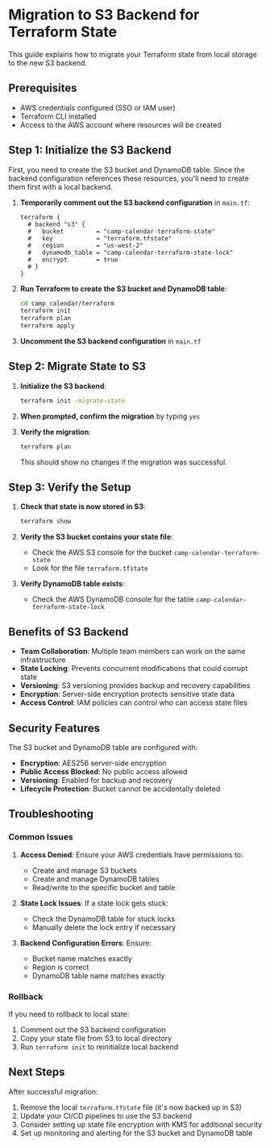 # Migration to S3 Backend for Terraform State

This guide explains how to migrate your Terraform state from local storage to the new S3 backend.

## Prerequisites

- AWS credentials configured (SSO or IAM user)
- Terraform CLI installed
- Access to the AWS account where resources will be created

## Step 1: Initialize the S3 Backend

First, you need to create the S3 bucket and DynamoDB table. Since the backend configuration references these resources, you'll need to create them first with a local backend.

1. **Temporarily comment out the S3 backend configuration** in `main.tf`:
   ```hcl
   terraform {
     # backend "s3" {
     #   bucket         = "camp-calendar-terraform-state"
     #   key            = "terraform.tfstate"
     #   region         = "us-west-2"
     #   dynamodb_table = "camp-calendar-terraform-state-lock"
     #   encrypt        = true
     # }
   }
   ```

2. **Run Terraform to create the S3 bucket and DynamoDB table**:
   ```bash
   cd camp_calendar/terraform
   terraform init
   terraform plan
   terraform apply
   ```

3. **Uncomment the S3 backend configuration** in `main.tf`

## Step 2: Migrate State to S3

1. **Initialize the S3 backend**:
   ```bash
   terraform init -migrate-state
   ```

2. **When prompted, confirm the migration** by typing `yes`

3. **Verify the migration**:
   ```bash
   terraform plan
   ```
   This should show no changes if the migration was successful.

## Step 3: Verify the Setup

1. **Check that state is now stored in S3**:
   ```bash
   terraform show
   ```

2. **Verify the S3 bucket contains your state file**:
   - Check the AWS S3 console for the bucket `camp-calendar-terraform-state`
   - Look for the file `terraform.tfstate`

3. **Verify DynamoDB table exists**:
   - Check the AWS DynamoDB console for the table `camp-calendar-terraform-state-lock`

## Benefits of S3 Backend

- **Team Collaboration**: Multiple team members can work on the same infrastructure
- **State Locking**: Prevents concurrent modifications that could corrupt state
- **Versioning**: S3 versioning provides backup and recovery capabilities
- **Encryption**: Server-side encryption protects sensitive state data
- **Access Control**: IAM policies can control who can access state files

## Security Features

The S3 bucket and DynamoDB table are configured with:
- **Encryption**: AES256 server-side encryption
- **Public Access Blocked**: No public access allowed
- **Versioning**: Enabled for backup and recovery
- **Lifecycle Protection**: Bucket cannot be accidentally deleted

## Troubleshooting

### Common Issues

1. **Access Denied**: Ensure your AWS credentials have permissions to:
   - Create and manage S3 buckets
   - Create and manage DynamoDB tables
   - Read/write to the specific bucket and table

2. **State Lock Issues**: If a state lock gets stuck:
   - Check the DynamoDB table for stuck locks
   - Manually delete the lock entry if necessary

3. **Backend Configuration Errors**: Ensure:
   - Bucket name matches exactly
   - Region is correct
   - DynamoDB table name matches exactly

### Rollback

If you need to rollback to local state:
1. Comment out the S3 backend configuration
2. Copy your state file from S3 to local directory
3. Run `terraform init` to reinitialize local backend

## Next Steps

After successful migration:
1. Remove the local `terraform.tfstate` file (it's now backed up in S3)
2. Update your CI/CD pipelines to use the S3 backend
3. Consider setting up state file encryption with KMS for additional security
4. Set up monitoring and alerting for the S3 bucket and DynamoDB table
